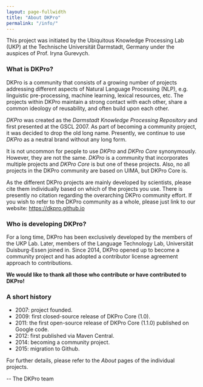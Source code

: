 ```yaml
---
layout: page-fullwidth
title: "About DKPro"
permalink: "/info/"
---
```


This project was initiated by the Ubiquitous Knowledge Processing Lab (UKP) at the Technische Universität Darmstadt, Germany under the auspices of Prof. Iryna Gurevych.

### What is DKPro?

DKPro is a community that consists of a growing number of projects addressing different aspects of Natural Language Processing (NLP), e.g. linguistic pre-processing, machine learning, lexical resources, etc. The projects within DKPro maintain a strong contact with each other, share a common ideology of reusability, and often build upon each other.

*DKPro* was created as the *Darmstadt Knowledge Processing Repository* and first presented at the GSCL 2007. As part of becoming a community project, it was decided to drop the old long name. Presently, we continue to use *DKPro* as a neutral brand without any long form.

It is not uncommon for people to use *DKPro* and *DKPro Core* synonymously. However, they are not the
same. *DKPro* is a community that incorporates multiple projects and *DKPro Core* is but one of these
projects. Also, no all projects in the DKPro community are based on UIMA, but DKPro Core is.

As the different DKPro projects are mainly developed by scientists, please cite them individually
based on which of the projects you use. There is presently no citation regarding the overarching DKPro community effort. If you wish to refer to the DKPro community as a whole, please just link to our website: https://dkpro.github.io

### Who is developing DKPro?

For a long time, DKPro has been exclusively developed by the members of the UKP Lab. Later, members of the Language Technology Lab, Universität Duisburg-Essen joined in. Since 2014, DKPro opened up to become a community project and has adopted a contributor license agreement approach to contributions.

**We would like to thank all those who contribute or have contributed to DKPro!**

### A short history

* 2007: project founded.
* 2009: first closed-source release of DKPro Core (1.0).
* 2011: the first open-source release of DKPro Core (1.1.0) published on Google code.
* 2012: first published via Maven Central.
* 2014: becoming a community project.
* 2015: migration to Github.

For further details, please refer to the *About* pages of the individual projects.

-- The DKPro team
